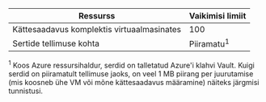 Ressurss|Vaikimisi limiit
---|---
Kättesaadavus komplektis virtuaalmasinates | 100 
Sertide tellimuse kohta|Piiramatu<sup>1</sup>

<sup>1</sup> Koos Azure ressursihaldur, serdid on talletatud Azure'i klahvi Vault. Kuigi serdid on piiramatult tellimuse jaoks, on veel 1 MB piirang per juurutamise (mis koosneb ühe VM või mõne kättesaadavus määramine) näiteks järgmisi tunnistusi.

